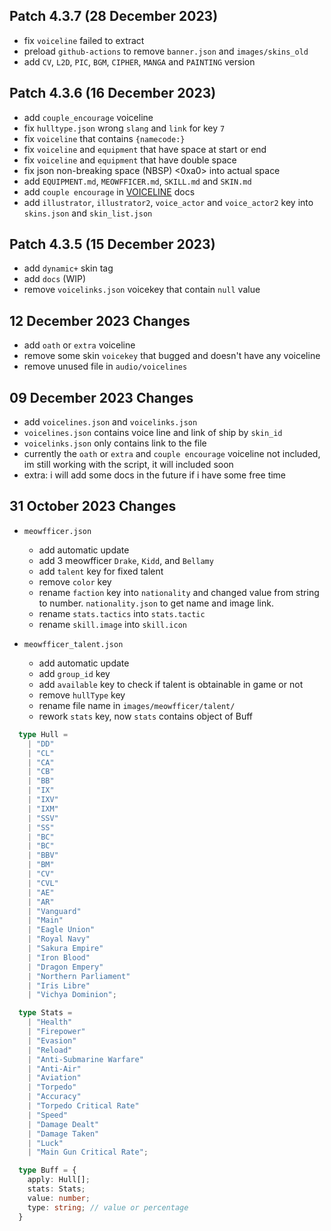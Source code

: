 ## Patch 4.3.7 (28 December 2023)
- fix `voiceline` failed to extract
- preload `github-actions` to remove `banner.json` and `images/skins_old`
- add `CV`, `L2D`, `PIC`, `BGM`, `CIPHER`, `MANGA` and `PAINTING` version

## Patch 4.3.6 (16 December 2023)
- add `couple_encourage` voiceline
- fix `hulltype.json` wrong `slang` and `link` for key `7`
- fix `voiceline` that contains `{namecode:}`
- fix `voiceline` and `equipment` that have space at start or end
- fix `voiceline` and `equipment` that have double space
- fix json non-breaking space (NBSP) <0xa0> into actual space
- add `EQUIPMENT.md`, `MEOWFFICER.md`, `SKILL.md` and `SKIN.md`
- add `couple encourage` in [VOICELINE](https://github.com/Fernando2603/AzurLane/blob/main/docs/VOICELINE.md) docs
- add `illustrator`, `illustrator2`, `voice_actor` and `voice_actor2` key into `skins.json` and `skin_list.json`

## Patch 4.3.5 (15 December 2023)
- add `dynamic+` skin tag
- add `docs` (WIP)
- remove `voicelinks.json` voicekey that contain `null` value

## 12 December 2023 Changes
- add `oath` or `extra` voiceline
- remove some skin `voicekey` that bugged and doesn't have any voiceline
- remove unused file in `audio/voicelines`

## 09 December 2023 Changes
- add `voicelines.json` and `voicelinks.json`
- `voicelines.json` contains voice line and link of ship by `skin_id`
- `voicelinks.json` only contains link to the file
- currently the `oath` or `extra` and `couple encourage` voiceline not included, im still working with the script, it will included soon
- extra: i will add some docs in the future if i have some free time

## 31 October 2023 Changes
- `meowfficer.json`
  - add automatic update
  - add 3 meowfficer `Drake`, `Kidd`, and `Bellamy`
  - add `talent` key for fixed talent
  - remove `color` key
  - rename `faction` key into `nationality` and changed value from string to number. `nationality.json` to get name and image link.
  - rename `stats.tactics` into `stats.tactic`
  - rename `skill.image` into `skill.icon`

- `meowfficer_talent.json`
  - add automatic update
  - add `group_id` key
  - add `available` key to check if talent is obtainable in game or not
  - remove `hullType` key
  - rename file name in `images/meowfficer/talent/`
  - rework `stats` key, now `stats` contains object of Buff

```TypeScript
  type Hull = 
    | "DD"
    | "CL"
    | "CA"
    | "CB"
    | "BB"
    | "IX"
    | "IXV"
    | "IXM"
    | "SSV"
    | "SS"
    | "BC"
    | "BC"
    | "BBV"
    | "BM"
    | "CV"
    | "CVL"
    | "AE"
    | "AR"
    | "Vanguard"
    | "Main"
    | "Eagle Union"
    | "Royal Navy"
    | "Sakura Empire"
    | "Iron Blood"
    | "Dragon Empery"
    | "Northern Parliament"
    | "Iris Libre"
    | "Vichya Dominion";

  type Stats =
    | "Health"
    | "Firepower"
    | "Evasion"
    | "Reload"
    | "Anti-Submarine Warfare"
    | "Anti-Air"
    | "Aviation"
    | "Torpedo"
    | "Accuracy"
    | "Torpedo Critical Rate"
    | "Speed"
    | "Damage Dealt"
    | "Damage Taken"
    | "Luck"
    | "Main Gun Critical Rate";

  type Buff = {
    apply: Hull[];
    stats: Stats;
    value: number;
    type: string; // value or percentage
  }
```
